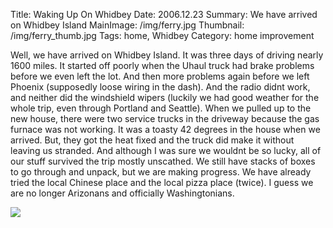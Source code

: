 Title: Waking Up On Whidbey
Date: 2006.12.23
Summary: We have arrived on Whidbey Island
MainImage: /img/ferry.jpg
Thumbnail: /img/ferry_thumb.jpg
Tags: home, Whidbey
Category: home improvement

Well, we have arrived on Whidbey Island. It was three days of driving nearly 1600 miles. It started off poorly when the Uhaul truck had brake problems before we even left the lot. And then more problems again before we left Phoenix (supposedly loose wiring in the dash). And the radio didnt work, and neither did the windshield wipers (luckily we had good weather for the whole trip, even through Portland and Seattle). When we pulled up to the new house, there were two service trucks in the driveway because the gas furnace was not working. It was a toasty 42 degrees in the house when we arrived. But, they got the heat fixed and the truck did make it without leaving us stranded. And although I was sure we wouldnt be so lucky, all of our stuff survived the trip mostly unscathed. We still have stacks of boxes to go through and unpack, but we are making progress. We have already tried the local Chinese place and the local pizza place (twice). I guess we are no longer Arizonans and officially Washingtonians.

<p><img src="/img/other/uhaul.jpg" class="smallimg" /></p>
